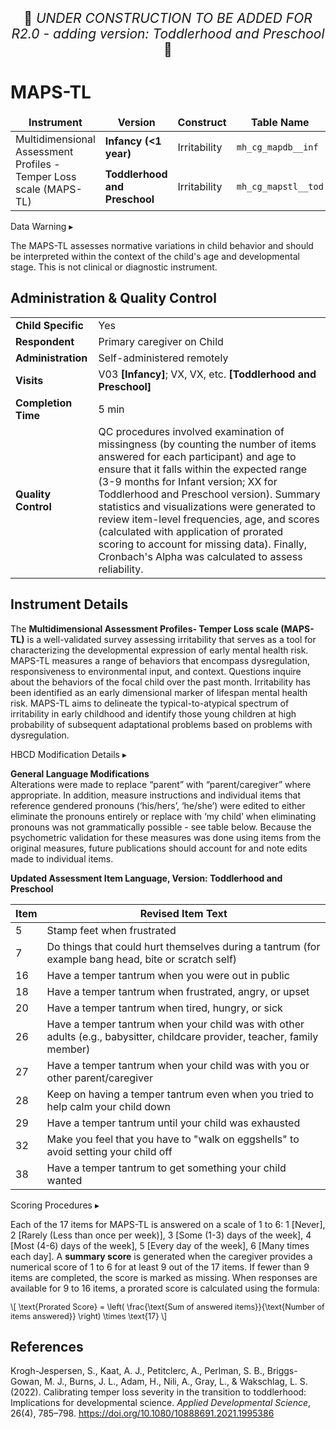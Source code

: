 <p style="text-align: center; font-size: 1.5em;">🚧 <i>UNDER CONSTRUCTION TO BE ADDED FOR R2.0 - adding version: Toddlerhood and Preschool</i> 🚧 </p>

# MAPS-TL

<table class="table-no-vertical-lines" style="width: 100%; border-collapse: collapse; table-layout: fixed;">
<thead>
<tr>
<td style="text-align: center;"><strong>Instrument</strong></td>
<td style="text-align: center;"><strong>Version</strong></td>
<td style="text-align: center;"><strong>Construct</strong></td>
<td style="text-align: center;"><strong>Table Name</strong></td>
</tr>
</thead>
<tbody>
<tr>
  <td rowspan="2" style="word-wrap: break-word; white-space: normal;">Multidimensional Assessment Profiles - Temper Loss scale (MAPS-TL)</td>
  <td><b>Infancy (&lt;1 year)</b></td>
  <td>Irritability</td>
  <td><code>mh_cg_mapdb__inf</code></td>
</tr>
<tr>
  <td><b>Toddlerhood and Preschool</b></td>
  <td>Irritability</td>
  <td><code>mh_cg_mapstl__tod</code></td>
</tr>
</tbody>
</table>

<div id="warning" class="warning-banner" onclick="toggleCollapse(this)">
    <span class="emoji"><i class="fas fa-exclamation-triangle"></i></span>
  <span class="text-with-link">
  <span class="text">Data Warning</i></span>
  <a class="anchor-link" href="#warning" title="Copy link">
  <i class="fa-solid fa-link"></i>
  </a>
  </span>
  <span class="arrow">▸</span>
</div>
<div class="warning-collapsible-content">
<p>The MAPS-TL assesses normative variations in child behavior and should be interpreted within the context of the child's age and developmental stage. This is not clinical or diagnostic instrument.</p>  
</div>

## Administration & Quality Control

<table class="table-no-vertical-lines" style="width: 100%; border-collapse: collapse; table-layout: fixed;">
<tbody>
<tr><td><b>Child Specific</b></td>
<td>Yes</td></tr>
<tr><td><b>Respondent</b></td>
<td>Primary caregiver on Child</td></tr>
<tr><td><b>Administration</b></td>
<td style="word-wrap: break-word; white-space: normal;">Self-administered remotely</td></tr>
<tr><td><b>Visits</b></td>
<td style="word-wrap: break-word; white-space: normal;">V03 <strong>[Infancy]</strong>; VX, VX, etc. <strong>[Toddlerhood and Preschool]</strong></td></tr>
<tr><td><b>Completion Time</b></td>
<td>5 min</td></tr>
<tr><td><b>Quality Control</b></td>
<td style="word-wrap: break-word; white-space: normal;">QC procedures involved examination of missingness (by counting the number of items answered for each participant) and age to ensure that it falls within the expected range (3-9 months for Infant version; XX for Toddlerhood and Preschool version). Summary statistics and visualizations were generated to review item-level frequencies, age, and scores (calculated with application of prorated scoring to account for missing data). Finally, Cronbach's Alpha was calculated to assess reliability.</td></tr>
</tbody>
</table>

## Instrument Details

The **Multidimensional Assessment Profiles- Temper Loss scale (MAPS-TL)** is a well-validated survey assessing irritability that serves as a tool for characterizing the developmental expression of early mental health risk. MAPS-TL measures a range of behaviors that encompass dysregulation, responsiveness to environmental input, and context. Questions inquire about the behaviors of the focal child over the past month. Irritability has been identified as an early dimensional marker of lifespan mental health risk. MAPS-TL aims to delineate the typical-to-atypical spectrum of irritability in early childhood and identify those young children at high probability of subsequent adaptational problems based on problems with dysregulation. 

<div id="hbcd-mod" class="table-banner" onclick="toggleCollapse(this)">
  <span class="emoji"><i class="fa fa-gear"></i></span>
  <span class="text-with-link">
  <span class="text">HBCD Modification Details</span>
  <a class="anchor-link" href="#hbcd-mod" title="Copy link">
  <i class="fa-solid fa-link"></i>
  </a>
  </span>
  <span class="arrow">▸</span>
</div>
<div class="table-collapsible-content">
<p><b>General Language Modifications</b><br>
Alterations were made to replace “parent” with “parent/caregiver” where appropriate. In addition, measure instructions and individual items that reference gendered pronouns (‘his/hers’, ‘he/she’) were edited to either eliminate the pronouns entirely or replace with ‘my child’ when eliminating pronouns was not grammatically possible - see table below. Because the psychometric validation for these measures was done using items from the original measures, future publications should account for and note edits made to individual items.</p>
<p><b>Updated Assessment Item Language, Version: Toddlerhood and Preschool</b></p>
<table class="compact-table-no-vertical-lines" style="width: 100%; border-collapse: collapse; table-layout: fixed;">
<thead>
  <tr>
  <th>Item</th>
  <th>Revised Item Text</th>
  </tr>
</thead>
<tbody>
<tr>
<td style="word-wrap: break-word; white-space: normal;">5</td>
<td style="word-wrap: break-word; white-space: normal;">Stamp feet when frustrated</td>
</tr>
<tr>
<td style="word-wrap: break-word; white-space: normal;">7</td>
<td style="word-wrap: break-word; white-space: normal;">Do things that could hurt themselves during a tantrum (for example bang head, bite or scratch self)</td>
</tr>
<tr>
<td style="word-wrap: break-word; white-space: normal;">16</td>
<td style="word-wrap: break-word; white-space: normal;">Have a temper tantrum when you were out in public</td>
</tr>
<tr>
<td style="word-wrap: break-word; white-space: normal;">18</td>
<td style="word-wrap: break-word; white-space: normal;">Have a temper tantrum when frustrated, angry, or upset</td>
</tr>
<tr>
<td style="word-wrap: break-word; white-space: normal;">20</td>
<td style="word-wrap: break-word; white-space: normal;">Have a temper tantrum when tired, hungry, or sick</td>
</tr>
<tr>
<td style="word-wrap: break-word; white-space: normal;">26</td>
<td style="word-wrap: break-word; white-space: normal;">Have a temper tantrum when your child was with other adults (e.g., babysitter, childcare provider, teacher, family member)</td>
</tr>
<tr>
<td style="word-wrap: break-word; white-space: normal;">27</td>
<td style="word-wrap: break-word; white-space: normal;">Have a temper tantrum when your child was with you or other parent/caregiver</td>
</tr>
<tr>
<td style="word-wrap: break-word; white-space: normal;">28</td>
<td style="word-wrap: break-word; white-space: normal;">Keep on having a temper tantrum even when you tried to help calm your child down</td>
</tr>
<tr>
<td style="word-wrap: break-word; white-space: normal;">29</td>
<td style="word-wrap: break-word; white-space: normal;">Have a temper tantrum until your child was exhausted</td>
</tr>
<tr>
<td style="word-wrap: break-word; white-space: normal;">32</td>
<td style="word-wrap: break-word; white-space: normal;">Make you feel that you have to "walk on eggshells" to avoid setting your child off</td>
</tr>
<tr>
<td style="word-wrap: break-word; white-space: normal;">38</td>
<td style="word-wrap: break-word; white-space: normal;">Have a temper tantrum to get something your child wanted</td>
</tr>
</tbody>
</table>
</div>

<div id="scoring" class="table-banner" onclick="toggleCollapse(this)">
  <span class="emoji"><i class="fa fa-calculator"></i></span>
  <span class="text-with-link">
  <span class="text">Scoring Procedures</span>
  <a class="anchor-link" href="#scoring" title="Copy link">
  <i class="fa-solid fa-link"></i>
  </a>
  </span>
  <span class="arrow">▸</span>
</div>
<div class="collapsible-content">
<p>Each of the 17 items for MAPS-TL is answered on a scale of 1 to 6: 1 [Never], 2 [Rarely (Less than once per week)], 3 [Some (1-3) days of the week], 4 [Most (4-6) days of the week], 5 [Every day of the week], 6 [Many times each day]. A <strong>summary score</strong> is generated when the caregiver provides a numerical score of 1 to 6 for at least 9 out of the 17 items. If fewer than 9 items are completed, the score is marked as missing. When responses are available for 9 to 16 items, a prorated score is calculated using the formula:
<p style="font-size: 0.9em;">
  \[
  \text{Prorated Score} = \left( \frac{\text{Sum of answered items}}{\text{Number of items answered}} \right) \times \text{17}
  \]
</p>
</div>

## References
<div class="references">
<p>Krogh-Jespersen, S., Kaat, A. J., Petitclerc, A., Perlman, S. B., Briggs-Gowan, M. J., Burns, J. L., Adam, H., Nili, A., Gray, L., &amp; Wakschlag, L. S. (2022). Calibrating temper loss severity in the transition to toddlerhood: Implications for developmental science. <em>Applied Developmental Science</em>, 26(4), 785–798. <a href="https://doi.org/10.1080/10888691.2021.1995386">https://doi.org/10.1080/10888691.2021.1995386</a></p>
</div>
<br>